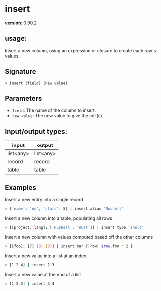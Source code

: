 # insert

**version**: 0.90.2

## **usage**:

Insert a new column, using an expression or closure to create each row's values.

## Signature

`> insert (field) (new value)`

## Parameters

- `field`: The name of the column to insert.
- `new value`: The new value to give the cell(s).

## Input/output types:

| input       | output      |
| ----------- | ----------- |
| list\<any\> | list\<any\> |
| record      | record      |
| table       | table       |

## Examples

Insert a new entry into a single record

```bash
> {'name': 'nu', 'stars': 5} | insert alias 'Nushell'
```

Insert a new column into a table, populating all rows

```bash
> [[project, lang]; ['Nushell', 'Rust']] | insert type 'shell'
```

Insert a new column with values computed based off the other columns

```bash
> [[foo]; [7] [8] [9]] | insert bar {|row| $row.foo * 2 }
```

Insert a new value into a list at an index

```bash
> [1 2 4] | insert 2 3
```

Insert a new value at the end of a list

```bash
> [1 2 3] | insert 3 4
```
